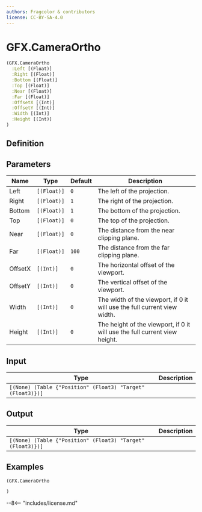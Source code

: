 ```yaml
---
authors: Fragcolor & contributors
license: CC-BY-SA-4.0
---
```



# GFX.CameraOrtho

```clojure
(GFX.CameraOrtho
  :Left [(Float)]
  :Right [(Float)]
  :Bottom [(Float)]
  :Top [(Float)]
  :Near [(Float)]
  :Far [(Float)]
  :OffsetX [(Int)]
  :OffsetY [(Int)]
  :Width [(Int)]
  :Height [(Int)]
)
```


## Definition




## Parameters

| Name | Type | Default | Description |
|------|------|---------|-------------|
| Left | `[(Float)]` | `0` | The left of the projection. |
| Right | `[(Float)]` | `1` | The right of the projection. |
| Bottom | `[(Float)]` | `1` | The bottom of the projection. |
| Top | `[(Float)]` | `0` | The top of the projection. |
| Near | `[(Float)]` | `0` | The distance from the near clipping plane. |
| Far | `[(Float)]` | `100` | The distance from the far clipping plane. |
| OffsetX | `[(Int)]` | `0` | The horizontal offset of the viewport. |
| OffsetY | `[(Int)]` | `0` | The vertical offset of the viewport. |
| Width | `[(Int)]` | `0` | The width of the viewport, if 0 it will use the full current view width. |
| Height | `[(Int)]` | `0` | The height of the viewport, if 0 it will use the full current view height. |


## Input

| Type | Description |
|------|-------------|
| `[(None) (Table {"Position" (Float3) "Target" (Float3)})]` |  |


## Output

| Type | Description |
|------|-------------|
| `[(None) (Table {"Position" (Float3) "Target" (Float3)})]` |  |


## Examples

```clojure
(GFX.CameraOrtho

)
```


--8<-- "includes/license.md"

